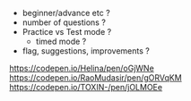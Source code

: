 - beginner/advance etc ?
- number of questions ?
- Practice vs Test mode ?
  - timed mode ?
- flag, suggestions, improvements ?

https://codepen.io/Helina/pen/oGjWNe
https://codepen.io/RaoMudasir/pen/gORVqKM
https://codepen.io/TOXIN-/pen/jOLMOEe
